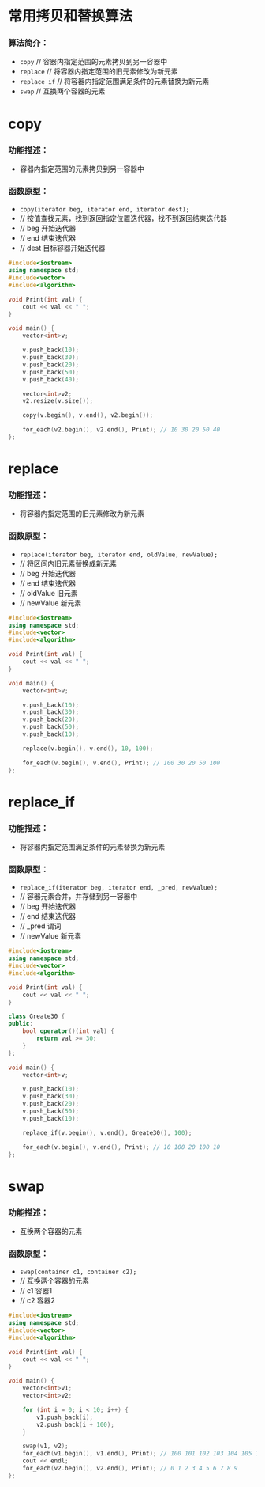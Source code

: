 # 常用拷贝和替换算法
### 算法简介：
* `copy` // 容器内指定范围的元素拷贝到另一容器中
* `replace` // 将容器内指定范围的旧元素修改为新元素
* `replace_if` // 将容器内指定范围满足条件的元素替换为新元素
* `swap` // 互换两个容器的元素

# copy
### 功能描述：
* 容器内指定范围的元素拷贝到另一容器中

### 函数原型：
* `copy(iterator beg, iterator end, iterator dest);`
* // 按值查找元素，找到返回指定位置迭代器，找不到返回结束迭代器
* // beg 开始迭代器
* // end 结束迭代器
* // dest 目标容器开始迭代器

```cpp
#include<iostream>
using namespace std;
#include<vector>
#include<algorithm>

void Print(int val) {
	cout << val << " ";
}

void main() {
	vector<int>v;

	v.push_back(10);
	v.push_back(30);
	v.push_back(20);
	v.push_back(50);
	v.push_back(40);

	vector<int>v2;
	v2.resize(v.size());

	copy(v.begin(), v.end(), v2.begin());

	for_each(v2.begin(), v2.end(), Print); // 10 30 20 50 40
};
```

# replace
### 功能描述：
* 将容器内指定范围的旧元素修改为新元素

### 函数原型：
* `replace(iterator beg, iterator end, oldValue, newValue);`
* // 将区间内旧元素替换成新元素
* // beg 开始迭代器
* // end 结束迭代器
* // oldValue 旧元素
* // newValue 新元素

```cpp
#include<iostream>
using namespace std;
#include<vector>
#include<algorithm>

void Print(int val) {
	cout << val << " ";
}

void main() {
	vector<int>v;

	v.push_back(10);
	v.push_back(30);
	v.push_back(20);
	v.push_back(50);
	v.push_back(10);

	replace(v.begin(), v.end(), 10, 100);

	for_each(v.begin(), v.end(), Print); // 100 30 20 50 100
};
```

# replace_if
### 功能描述：
* 将容器内指定范围满足条件的元素替换为新元素

### 函数原型：
* `replace_if(iterator beg, iterator end, _pred, newValue);`
* // 容器元素合并，并存储到另一容器中
* // beg 开始迭代器
* // end 结束迭代器
* // _pred 谓词
* // newValue 新元素

```cpp
#include<iostream>
using namespace std;
#include<vector>
#include<algorithm>

void Print(int val) {
	cout << val << " ";
}

class Greate30 {
public:
	bool operator()(int val) {
		return val >= 30;
	}
};

void main() {
	vector<int>v;

	v.push_back(10);
	v.push_back(30);
	v.push_back(20);
	v.push_back(50);
	v.push_back(10);

	replace_if(v.begin(), v.end(), Greate30(), 100);

	for_each(v.begin(), v.end(), Print); // 10 100 20 100 10
};
```

# swap
### 功能描述：
* 互换两个容器的元素

### 函数原型：
* `swap(container c1, container c2);`
* // 互换两个容器的元素
* // c1 容器1
* // c2 容器2

```cpp
#include<iostream>
using namespace std;
#include<vector>
#include<algorithm>

void Print(int val) {
	cout << val << " ";
}

void main() {
	vector<int>v1;
	vector<int>v2;

	for (int i = 0; i < 10; i++) {
		v1.push_back(i);
		v2.push_back(i + 100);
	}

	swap(v1, v2);
	for_each(v1.begin(), v1.end(), Print); // 100 101 102 103 104 105 106 107 108 109
	cout << endl;
	for_each(v2.begin(), v2.end(), Print); // 0 1 2 3 4 5 6 7 8 9
};
```